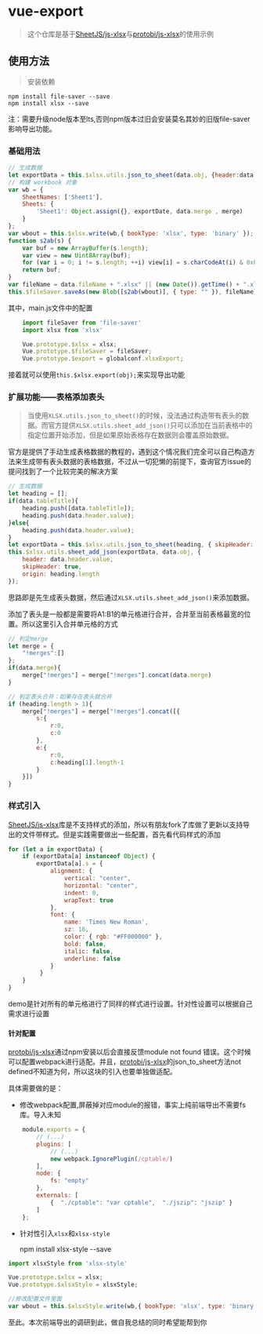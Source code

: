 # vue-export

> 这个仓库是基于[SheetJS/js-xlsx](https://github.com/SheetJS/js-xlsx)与[protobi/js-xlsx](https://github.com/protobi/js-xlsx)的使用示例

## 使用方法

>安装依赖

	npm install file-saver --save
	npm install xlsx --save

注：需要升级node版本至lts,否则npm版本过旧会安装莫名其妙的旧版file-saver影响导出功能。

### 基础用法

```js
// 生成数据
let exportData = this.$xlsx.utils.json_to_sheet(data.obj, {header:data.header.value});
// 构建 workbook 对象
var wb = {
    SheetNames: ['Sheet1'],
    Sheets: {
        'Sheet1': Object.assign({}, exportDate, data.merge , merge)
    }
};
var wbout = this.$xlsx.write(wb,{ bookType: 'xlsx', type: 'binary' });
function s2ab(s) {
    var buf = new ArrayBuffer(s.length);
    var view = new Uint8Array(buf);
    for (var i = 0; i != s.length; ++i) view[i] = s.charCodeAt(i) & 0xFF;
    return buf;
}
var fileName = data.fileName + ".xlsx" || (new Date()).getTime() + ".xlsx";
this.$fileSaver.saveAs(new Blob([s2ab(wbout)], { type: "" }), fileName);
```
其中，main.js文件中的配置

```js
	import fileSaver from 'file-saver'
	import xlsx from 'xlsx'

	Vue.prototype.$xlsx = xlsx;
	Vue.prototype.$fileSaver = fileSaver;
	Vue.prototype.$export = globalconf.xlsxExport;
```

接着就可以使用``this.$xlsx.export(obj);``来实现导出功能

### 扩展功能——表格添加表头

>当使用``XLSX.utils.json_to_sheet()``的时候，没法通过构造带有表头的数据。而官方提供``XLSX.utils.sheet_add_json()``只可以添加在当前表格中的指定位置开始添加，但是如果原始表格存在数据则会覆盖原始数据。

官方是提供了手动生成表格数据的教程的，遇到这个情况我们完全可以自己构造方法来生成带有表头数据的表格数据，不过从一切犯懒的前提下，查询官方issue的提问找到了一个比较完美的解决方案

```js
// 生成数据
let heading = [];
if(data.tableTitle){
    heading.push([data.tableTitle]);
    heading.push(data.header.value);
}else{
    heading.push(data.header.value);
}
let exportData = this.$xlsx.utils.json_to_sheet(heading, { skipHeader: true});
this.$xlsx.utils.sheet_add_json(exportData, data.obj, {
    header: data.header.value,
    skipHeader: true,
    origin: heading.length
});
```

思路即是先生成表头数据，然后通过``XLSX.utils.sheet_add_json()``来添加数据。

添加了表头是一般都是需要将A1:B1的单元格进行合并，合并至当前表格最宽的位置。所以这里引入合并单元格的方式

```js
// 判定merge
let merge = {
    "!merges":[]
};
if(data.merge){
    merge["!merges"] = merge["!merges"].concat(data.merge)
}

// 判定表头合并：如果存在表头就合并
if (heading.length > 1){
    merge["!merges"] = merge["!merges"].concat([{
        s:{
            r:0,
            c:0
        },
        e:{
            r:0,
            c:heading[1].length-1
        }
    }])
}
```

### 样式引入

[SheetJS/js-xlsx](https://github.com/SheetJS/js-xlsx)库是不支持样式的添加，所以有朋友fork了库做了更新以支持导出的文件带样式。但是实践需要做出一些配置，首先看代码样式的添加

```js
for (let a in exportData) {
    if (exportData[a] instanceof Object) {
        exportData[a].s = { 
            alignment: {
                vertical: "center",
                horizontal: "center",
                indent: 0,
                wrapText: true
            },
            font: {
                name: 'Times New Roman',
                sz: 16,
                color: { rgb: "#FF000000" },
                bold: false,
                italic: false,
                underline: false
            }
         }
    }
}
```
demo是针对所有的单元格进行了同样的样式进行设置。针对性设置可以根据自己需求进行设置

#### 针对配置

[protobi/js-xlsx](https://github.com/protobi/js-xlsx)通过npm安装以后会直接反馈module not found 错误。这个时候可以配置webpack进行适配。并且，[protobi/js-xlsx](https://github.com/protobi/js-xlsx)的json_to_sheet方法not defined不知道为何，所以这块的引入也要单独做适配。

具体需要做的是：

- 修改webpack配置,屏蔽掉对应module的报错，事实上纯前端导出不需要fs库。导入未知

```js
	module.exports = {
	    // (...)
	    plugins: [
	        // (...)
	        new webpack.IgnorePlugin(/cptable/)
	    ],
	    node: {
	        fs: "empty"
	    },
	    externals: [
	        {  "./cptable": "var cptable",  "./jszip": "jszip" }
	    ]
	};
```

- 针对性引入``xlsx``和``xlsx-style``

	npm install xlsx-style --save

```js
import xlsxStyle from 'xlsx-style'

Vue.prototype.$xlsx = xlsx;
Vue.prototype.$xlsxStyle = xlsxStyle;

//修改配置文件里面
var wbout = this.$xlsxStyle.write(wb,{ bookType: 'xlsx', type: 'binary' });
```
至此。本次前端导出的调研到此，做自我总结的同时希望能帮到你